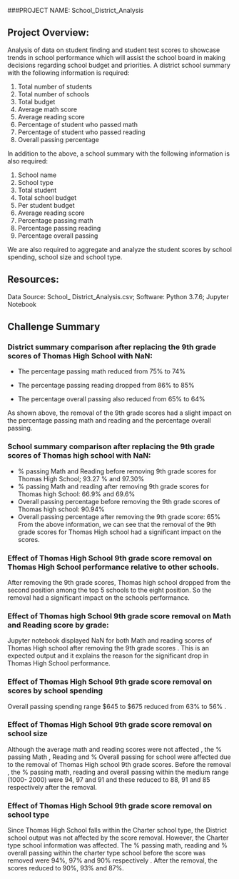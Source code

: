 ###PROJECT NAME:  School_District_Analysis

## Project Overview:
Analysis of data on student finding and student test scores to showcase trends in school performance which will assist the school board in making decisions regarding school budget and priorities. A district  school summary with the following information is required:
1. Total number of students 
2. Total number of schools
3. Total budget
4. Average math score
5. Average reading score
6. Percentage of student who passed math
7. Percentage of student who passed reading
8. Overall passing percentage

In addition to the above, a school summary with the following information is also required:

1. School name
2. School type
3. Total student
4. Total school budget
5. Per student budget
6. Average reading score
7. Percentage passing math
8. Percentage passing reading
9. Percentage overall passing

We are also required to aggregate and analyze the student scores by school spending, school size and school type. 

## Resources:
Data Source: School_ District_Analysis.csv; Software: Python 3.7.6;  Jupyter Notebook 

## Challenge Summary

### District summary comparison after replacing the 9th grade scores of Thomas High School with NaN:

* The percentage passing math reduced from 75% to 74% 

* The percentage passing reading dropped from 86% to 85% 

* The percentage overall passing also reduced from 65% to 64%

As shown above, the removal of the 9th grade scores had a slight impact on the percentage passing math and reading and the percentage overall passing.

### School summary comparison after replacing the 9th grade scores of Thomas high school with NaN:

* % passing Math and Reading before removing 9th grade scores for Thomas High School; 93.27 % and 97.30%
* % passing Math and reading after removing 9th grade scores for Thomas high School: 66.9% and 69.6%
* Overall passing percentage before removing the 9th grade scores of Thomas high school: 90.94%
* Overall passing percentage after removing the 9th grade score: 65%
From the above information, we can see that the removal of the 9th grade scores for Thomas High school had a significant impact on the scores. 

### Effect of Thomas High School 9th grade score removal on Thomas High School performance relative to other schools. 

After removing the 9th grade scores, Thomas high school dropped from the second position among the top 5 schools to the eight position. So the removal had a significant impact on the schools performance. 

### Effect of Thomas high School 9th grade score removal on Math and Reading score by grade:

Jupyter notebook displayed NaN for both Math and reading scores of Thomas High school after removing the 9th grade scores . This is an expected output and it explains the reason for the significant drop in Thomas High School performance.

### Effect of Thomas High School 9th grade score removal on scores by school spending

Overall passing spending range $645 to $675 reduced from 63% to 56% . 

### Effect of Thomas High School 9th grade score removal on school size

Although the average math and reading scores were not affected , the % passing Math , Reading and % Overall passing for school were affected due to the removal of Thomas High school 9th grade scores. Before the removal , the % passing math, reading and overall passing within the medium range (1000- 2000)  were 94, 97 and 91 and these reduced to 88, 91 and 85 respectively after the removal.

### Effect of Thomas High School 9th grade score removal on school type

Since Thomas High School falls within the Charter school type, the District school output was not affected by the score removal. However, the Charter type school information was affected. The % passing math, reading and % overall passing within the charter type school before the score was removed were 94%, 97% and 90% respectively . After the removal, the scores reduced to 90%, 93% and 87%.





